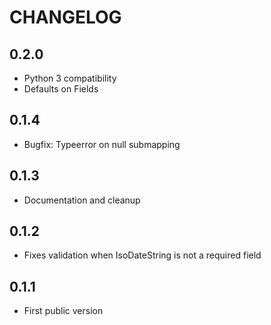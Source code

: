 # CHANGELOG

## 0.2.0

- Python 3 compatibility
- Defaults on Fields

## 0.1.4

- Bugfix: Typeerror on null submapping

## 0.1.3

- Documentation and cleanup

## 0.1.2

- Fixes validation when IsoDateString is not a required field

## 0.1.1

- First public version
